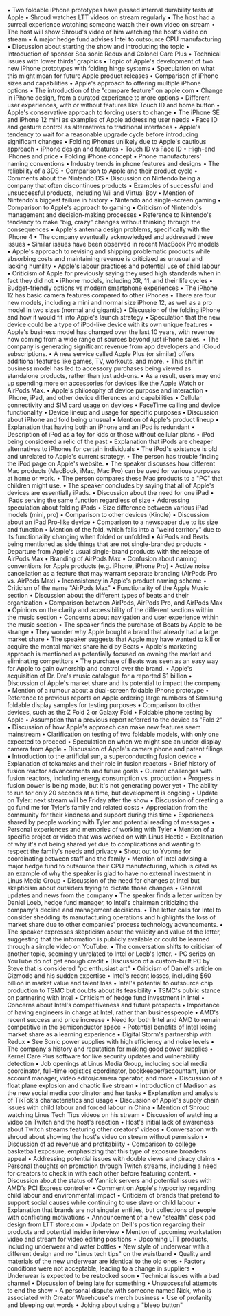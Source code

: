 • Two foldable iPhone prototypes have passed internal durability tests at Apple
• Shroud watches LTT videos on stream regularly
• The host had a surreal experience watching someone watch their own video on stream
• The host will show Shroud's video of him watching the host's video on stream
• A major hedge fund advises Intel to outsource CPU manufacturing
• Discussion about starting the show and introducing the topic
• Introduction of sponsor Sea sonic Redux and Colonel Care Plus
• Technical issues with lower thirds' graphics
• Topic of Apple's development of two new iPhone prototypes with folding hinge systems
• Speculation on what this might mean for future Apple product releases
• Comparison of iPhone sizes and capabilities
• Apple's approach to offering multiple iPhone options
• The introduction of the "compare feature" on apple.com
• Change in iPhone design, from a curated experience to more options
• Different user experiences, with or without features like Touch ID and home button
• Apple's conservative approach to forcing users to change
• The iPhone SE and iPhone 12 mini as examples of Apple addressing user needs
• Face ID and gesture control as alternatives to traditional interfaces
• Apple's tendency to wait for a reasonable upgrade cycle before introducing significant changes
• Folding iPhones unlikely due to Apple's cautious approach
• iPhone design and features
• Touch ID vs Face ID
• High-end iPhones and price
• Folding iPhone concept
• Phone manufacturers' naming conventions
• Industry trends in phone features and designs
• The reliability of a 3DS
• Comparison to Apple and their product cycle
• Comments about the Nintendo DS
• Discussion on Nintendo being a company that often discontinues products
• Examples of successful and unsuccessful products, including Wii and Virtual Boy
• Mention of Nintendo's biggest failure in history
• Nintendo and single-screen gaming
• Comparison to Apple's approach to gaming
• Criticism of Nintendo's management and decision-making processes
• Reference to Nintendo's tendency to make "big, crazy" changes without thinking through the consequences
• Apple's antenna design problems, specifically with the iPhone 4
• The company eventually acknowledged and addressed these issues
• Similar issues have been observed in recent MacBook Pro models
• Apple's approach to revising and shipping problematic products while absorbing costs and maintaining revenue is criticized as unusual and lacking humility
• Apple's labour practices and potential use of child labour
• Criticism of Apple for previously saying they used high standards when in fact they did not
• iPhone models, including XR, 11, and their life cycles
• Budget-friendly options vs modern smartphone experiences
• The iPhone 12 has basic camera features compared to other iPhones
• There are four new models, including a mini and normal size iPhone 12, as well as a pro model in two sizes (normal and gigantic)
• Discussion of the folding iPhone and how it would fit into Apple's launch strategy
• Speculation that the new device could be a type of iPod-like device with its own unique features
• Apple's business model has changed over the last 10 years, with revenue now coming from a wide range of sources beyond just iPhone sales.
• The company is generating significant revenue from app developers and iCloud subscriptions.
• A new service called Apple Plus (or similar) offers additional features like games, TV, workouts, and more.
• This shift in business model has led to accessory purchases being viewed as standalone products, rather than just add-ons.
• As a result, users may end up spending more on accessories for devices like the Apple Watch or AirPods Max.
• Apple's philosophy of device purpose and interaction
• iPhone, iPad, and other device differences and capabilities
• Cellular connectivity and SIM card usage on devices
• FaceTime calling and device functionality
• Device lineup and usage for specific purposes
• Discussion about iPhone and fold being unusual
• Mention of Apple's product lineup
• Explanation that having both an iPhone and an iPod is redundant
• Description of iPod as a toy for kids or those without cellular plans
• iPod being considered a relic of the past
• Explanation that iPods are cheaper alternatives to iPhones for certain individuals
• The iPod's existence is old and unrelated to Apple's current strategy.
• The person has trouble finding the iPod page on Apple's website.
• The speaker discusses how different Mac products (MacBook, iMac, Mac Pro) can be used for various purposes at home or work.
• The person compares these Mac products to a "PC" that children might use.
• The speaker concludes by saying that all of Apple's devices are essentially iPads.
• Discussion about the need for one iPad
• iPads serving the same function regardless of size
• Addressing speculation about folding iPads
• Size difference between various iPad models (mini, pro)
• Comparison to other devices (Kindle)
• Discussion about an iPad Pro-like device
• Comparison to a newspaper due to its size and function
• Mention of the fold, which falls into a "weird territory" due to its functionality changing when folded or unfolded
• AirPods and Beats being mentioned as side things that are not single-branded products
• Departure from Apple's usual single-brand products with the release of AirPods Max
• Branding of AirPods Max
• Confusion about naming conventions for Apple products (e.g. iPhone, iPhone Pro)
• Active noise cancellation as a feature that may warrant separate branding (AirPods Pro vs. AirPods Max)
• Inconsistency in Apple's product naming scheme
• Criticism of the name "AirPods Max"
• Functionality of the Apple Music section
• Discussion about the different types of beats and their organization
• Comparison between AirPods, AirPods Pro, and AirPods Max
• Opinions on the clarity and accessibility of the different sections within the music section
• Concerns about navigation and user experience within the music section
• The speaker finds the purchase of Beats by Apple to be strange
• They wonder why Apple bought a brand that already had a large market share
• The speaker suggests that Apple may have wanted to kill or acquire the mental market share held by Beats
• Apple's marketing approach is mentioned as potentially focused on owning the market and eliminating competitors
• The purchase of Beats was seen as an easy way for Apple to gain ownership and control over the brand.
• Apple's acquisition of Dr. Dre's music catalogue for a reported $1 billion
• Discussion of Apple's market share and its potential to impact the company
• Mention of a rumour about a dual-screen foldable iPhone prototype
• Reference to previous reports on Apple ordering large numbers of Samsung foldable display samples for testing purposes
• Comparison to other devices, such as the Z Fold 2 or Galaxy Fold
• Foldable phone testing by Apple
• Assumption that a previous report referred to the device as "Fold 2"
• Discussion of how Apple's approach can make new features seem mainstream
• Clarification on testing of two foldable models, with only one expected to proceed
• Speculation on when we might see an under-display camera from Apple
• Discussion of Apple's camera phone and patent filings
• Introduction to the artificial sun, a superconducting fusion device
• Explanation of tokamaks and their role in fusion reactors
• Brief history of fusion reactor advancements and future goals
• Current challenges with fusion reactors, including energy consumption vs. production
• Progress in fusion power is being made, but it's not generating power yet
• The ability to run for only 20 seconds at a time, but development is ongoing
• Update on Tyler: next stream will be Friday after the show
• Discussion of creating a go fund me for Tyler's family and related costs
• Appreciation from the community for their kindness and support during this time
• Experiences shared by people working with Tyler and potential reading of messages
• Personal experiences and memories of working with Tyler
• Mention of a specific project or video that was worked on with Linus Hectic
• Explanation of why it's not being shared yet due to complications and wanting to respect the family's needs and privacy
• Shout out to Yvonne for coordinating between staff and the family
• Mention of Intel advising a major hedge fund to outsource their CPU manufacturing, which is cited as an example of why the speaker is glad to have no external investment in Linus Media Group
• Discussion of the need for changes at Intel but skepticism about outsiders trying to dictate those changes
• General updates and news from the company
• The speaker finds a letter written by Daniel Loeb, hedge fund manager, to Intel's chairman criticizing the company's decline and management decisions.
• The letter calls for Intel to consider shedding its manufacturing operations and highlights the loss of market share due to other companies' process technology advancements.
• The speaker expresses skepticism about the validity and value of the letter, suggesting that the information is publicly available or could be learned through a simple video on YouTube.
• The conversation shifts to criticism of another topic, seemingly unrelated to Intel or Loeb's letter.
• PC series on YouTube do not get enough credit
• Discussion of a custom-built PC by Steve that is considered "pc enthusiast art"
• Criticism of Daniel's article on Gizmodo and his sudden expertise
• Intel's recent losses, including $60 billion in market value and talent loss
• Intel's potential to outsource chip production to TSMC but doubts about its feasibility
• TSMC's public stance on partnering with Intel
• Criticism of hedge fund investment in Intel
• Concerns about Intel's competitiveness and future prospects
• Importance of having engineers in charge at Intel, rather than businesspeople
• AMD's recent success and price increase
• Need for both Intel and AMD to remain competitive in the semiconductor space
• Potential benefits of Intel losing market share as a learning experience
• Digital Storm's partnership with Redux
• See Sonic power supplies with high efficiency and noise levels
• The company's history and reputation for making good power supplies
• Kernel Care Plus software for live security updates and vulnerability detection
• Job openings at Linus Media Group, including social media coordinator, full-time logistics coordinator, bookkeeper/accountant, junior account manager, video editor/camera operator, and more
• Discussion of a float plane explosion and chaotic live stream
• Introduction of Madison as the new social media coordinator and her tasks
• Explanation and analysis of TikTok's characteristics and usage
• Discussion of Apple's supply chain issues with child labour and forced labour in China
• Mention of Shroud watching Linus Tech Tips videos on his stream
• Discussion of watching a video on Twitch and the host's reaction
• Host's initial lack of awareness about Twitch streams featuring other creators' videos
• Conversation with shroud about showing the host's video on stream without permission
• Discussion of ad revenue and profitability
• Comparison to college basketball exposure, emphasizing that this type of exposure broadens appeal
• Addressing potential issues with double views and piracy claims
• Personal thoughts on promotion through Twitch streams, including a need for creators to check in with each other before featuring content.
• Discussion about the status of Yannick servers and potential issues with AMD's PCI Express controller
• Comment on Apple's hypocrisy regarding child labour and environmental impact
• Criticism of brands that pretend to support social causes while continuing to use slave or child labour
• Explanation that brands are not singular entities, but collections of people with conflicting motivations
• Announcement of a new "stealth" desk pad design from LTT store.com
• Update on Dell's position regarding their products and potential insider interview
• Mention of upcoming workstation video and stream for video editing positions
• Upcoming LTT products, including underwear and water bottles
• New style of underwear with a different design and no "Linus tech tips" on the waistband
• Quality and materials of the new underwear are identical to the old ones
• Factory conditions were not acceptable, leading to a change in suppliers
• Underwear is expected to be restocked soon
• Technical issues with a bad channel
• Discussion of being late for something
• Unsuccessful attempts to end the show
• A personal dispute with someone named Nick, who is associated with Creator Warehouse's merch business
• Use of profanity and bleeping out words
• Joking about using a "bleep button"